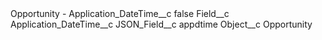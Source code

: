 <?xml version="1.0" encoding="UTF-8"?>
<CustomMetadata xmlns="http://soap.sforce.com/2006/04/metadata" xmlns:xsi="http://www.w3.org/2001/XMLSchema-instance" xmlns:xsd="http://www.w3.org/2001/XMLSchema">
    <label>Opportunity - Application_DateTime__c</label>
    <protected>false</protected>
    <values>
        <field>Field__c</field>
        <value xsi:type="xsd:string">Application_DateTime__c</value>
    </values>
    <values>
        <field>JSON_Field__c</field>
        <value xsi:type="xsd:string">appdtime</value>
    </values>
    <values>
        <field>Object__c</field>
        <value xsi:type="xsd:string">Opportunity</value>
    </values>
</CustomMetadata>
